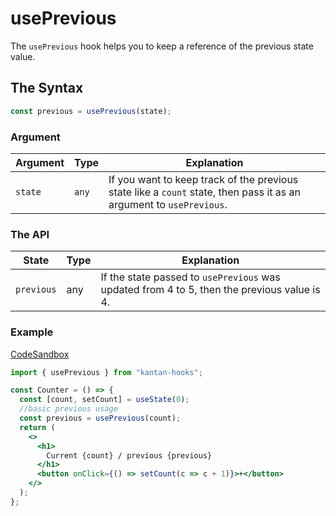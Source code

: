 # usePrevious

The `usePrevious` hook helps you to keep a reference of the previous state value.

## The Syntax

```jsx
const previous = usePrevious(state);
```

### Argument

| Argument | Type  | Explanation                                                                                                         |
| -------- | ----- | ------------------------------------------------------------------------------------------------------------------- |
| `state`  | `any` | If you want to keep track of the previous state like a `count` state, then pass it as an argument to `usePrevious`. |

### The API

| State      | Type | Explanation                                                                                 |
| ---------- | ---- | ------------------------------------------------------------------------------------------- |
| `previous` | any  | If the state passed to `usePrevious` was updated from 4 to 5, then the previous value is 4. |

### Example

[CodeSandbox](https://rrbuc.csb.app/previous)

```jsx title=src/Counter.js
import { usePrevious } from "kantan-hooks";

const Counter = () => {
  const [count, setCount] = useState(0);
  //basic previous usage
  const previous = usePrevious(count);
  return (
    <>
      <h1>
        Current {count} / previous {previous}
      </h1>
      <button onClick={() => setCount(c => c + 1)}>+</button>
    </>
  );
};
```

